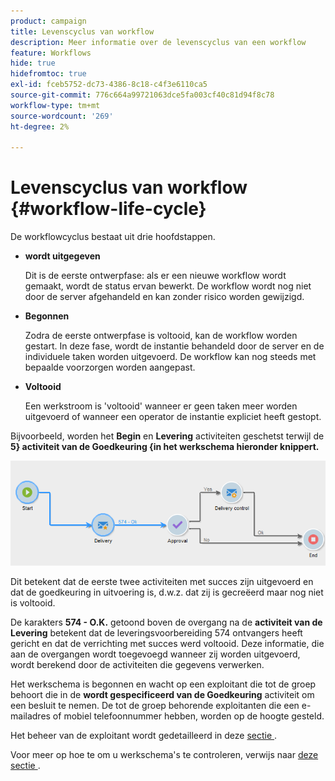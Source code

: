 ```yaml
---
product: campaign
title: Levenscyclus van workflow
description: Meer informatie over de levenscyclus van een workflow
feature: Workflows
hide: true
hidefromtoc: true
exl-id: fceb5752-dc73-4386-8c18-c4f3e6110ca5
source-git-commit: 776c664a99721063dce5fa003cf40c81d94f8c78
workflow-type: tm+mt
source-wordcount: '269'
ht-degree: 2%

---
```


# Levenscyclus van workflow {#workflow-life-cycle}



De workflowcyclus bestaat uit drie hoofdstappen.

* **wordt uitgegeven**

  Dit is de eerste ontwerpfase: als er een nieuwe workflow wordt gemaakt, wordt de status ervan bewerkt. De workflow wordt nog niet door de server afgehandeld en kan zonder risico worden gewijzigd.

* **Begonnen**

  Zodra de eerste ontwerpfase is voltooid, kan de workflow worden gestart. In deze fase, wordt de instantie behandeld door de server en de individuele taken worden uitgevoerd. De workflow kan nog steeds met bepaalde voorzorgen worden aangepast.

* **Voltooid**

  Een werkstroom is &#39;voltooid&#39; wanneer er geen taken meer worden uitgevoerd of wanneer een operator de instantie expliciet heeft gestopt.

Bijvoorbeeld, worden het **Begin** en **Levering** activiteiten geschetst terwijl de **5&rbrace; activiteit van de Goedkeuring &lbrace;in het werkschema hieronder knippert.**

![](assets/new-workflow-6.png)

Dit betekent dat de eerste twee activiteiten met succes zijn uitgevoerd en dat de goedkeuring in uitvoering is, d.w.z. dat zij is gecreëerd maar nog niet is voltooid.

De karakters **574 - O.K.** getoond boven de overgang na de **activiteit van de Levering** betekent dat de leveringsvoorbereiding 574 ontvangers heeft gericht en dat de verrichting met succes werd voltooid. Deze informatie, die aan de overgangen wordt toegevoegd wanneer zij worden uitgevoerd, wordt berekend door de activiteiten die gegevens verwerken.

Het werkschema is begonnen en wacht op een exploitant die tot de groep behoort die in de **wordt gespecificeerd van de Goedkeuring** activiteit om een besluit te nemen. De tot de groep behorende exploitanten die een e-mailadres of mobiel telefoonnummer hebben, worden op de hoogte gesteld.

Het beheer van de exploitant wordt gedetailleerd in deze [ sectie ](../../platform/using/access-management.md).

Voor meer op hoe te om u werkschema&#39;s te controleren, verwijs naar [ deze sectie ](monitoring-workflow-execution.md).
